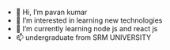 - 👋 Hi, I’m pavan kumar
- 👀 I’m interested in learning new technologies
- 🌱 I’m currently learning node js and react js
- 📫 undergraduate from SRM UNIVERSITY


<!---
pavan2001/pavan2001 is a ✨ special ✨ repository because its `README.md` (this file) appears on your GitHub profile.
You can click the Preview link to take a look at your changes.
--->
